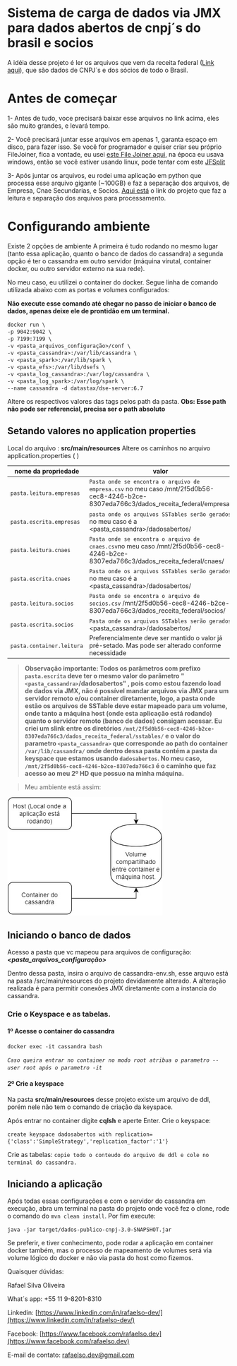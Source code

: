 # Sistema de carga de dados via JMX para dados abertos de cnpj´s do brasil e socios

A idéia desse projeto é ler os arquivos que vem da receita federal ([Link aqui](http://receita.economia.gov.br/orientacao/tributaria/cadastros/cadastro-nacional-de-pessoas-juridicas-cnpj/dados-publicos-cnpj)), que são dados de CNPJ´s e dos sócios de todo o Brasil.

# Antes de começar
1- Antes de tudo, voce precisará baixar esse arquivos no link acima, eles são muito grandes, e levará tempo.

2- Você precisará juntar esse arquivos em apenas 1, garanta espaço em disco, para fazer isso. Se você for programador e quiser criar seu próprio FileJoiner, fica a vontade, eu usei [este File Joiner aqui](https://www.igorware.com/file-joiner), na época eu usava windows, então se você estiver usando linux, pode tentar com este [JFSplit](http://jfsplit.sourceforge.net/)

3- Após juntar os arquivos, eu rodei uma aplicação em python que processa esse arquivo gigante (~100GB) e faz a separação dos arquivos, de Empresa, Cnae Secundarias, e Socios. [Aqui está](https://github.com/fabioserpa/CNPJ-full) o link do projeto que faz a leitura e separação dos arquivos para processamento.

# Configurando ambiente

Existe 2 opções de ambiente
A primeira é tudo rodando no mesmo lugar (tanto essa aplicação, quanto o banco de dados do cassandra) a segunda opção é ter o cassandra em outro servidor (máquina virutal, container docker, ou outro servidor externo na sua rede).

No meu caso, eu utilizei o container do docker. Segue linha de comando utilizada abaixo com as portas e volumes configurados:

**Não execute esse comando até chegar no passo de iniciar o banco de dados, apenas deixe ele de prontidão em um terminal.**
``` 
docker run \
-p 9042:9042 \
-p 7199:7199 \
-v <pasta_arquivos_configuração>/conf \
-v <pasta_cassandra>:/var/lib/cassandra \
-v <pasta_spark>:/var/lib/spark \
-v <pasta_efs>:/var/lib/dsefs \
-v <pasta_log_cassandra>:/var/log/cassandra \
-v <pasta_log_spark>:/var/log/spark \
--name cassandra -d datastax/dse-server:6.7
```


Altere os respectivos valores das tags pelos path da pasta.
**Obs: Esse path não pode ser referencial, precisa ser o path absoluto**

## Setando valores no application properties

Local do arquivo : **src/main/resources**
Altere os caminhos no arquivo application.properties ( )

|nome da propriedade            |valor 				          |
|-------------------------------|-----------------------------|
|`pasta.leitura.empresas`         |`Pasta onde se encontra o arquivo de empresa.csv` no meu caso /mnt/2f5d0b56-cec8-4246-b2ce-8307eda766c3/dados_receita_federal/empresa/             
|`pasta.escrita.empresas`         |`pasta onde os arquivos SSTables serão gerados` no meu caso é a <pasta_cassandra>/dadosabertos/        
|`pasta.leitura.cnaes`| `Pasta onde se encontra o arquivo de cnaes.csv`no meu caso /mnt/2f5d0b56-cec8-4246-b2ce-8307eda766c3/dados_receita_federal/cnaes/|
|`pasta.escrita.cnaes` | `Pasta onde os arquivos SSTables serão gerados` no meu caso é a <pasta_cassandra>/dadosabertos/ 
|`pasta.leitura.socios`| `Pasta onde se encontra o arquivo de socios.csv` /mnt/2f5d0b56-cec8-4246-b2ce-8307eda766c3/dados_receita_federal/socios/
|`pasta.escrita.socios`| `Pasta onde os arquivos SSTables serão gerados` <pasta_cassandra>/dadosabertos/
|`pasta.container.leitura` | Preferencialmente deve ser mantido o valor já pré-setado. Mas pode ser alterado conforme necessidade

> **Observação importante: 
Todos os parâmetros com prefixo `pasta.escrita` deve ter o mesmo valor do parâmetro "`<pasta_cassandra>`/dadosabertos" , pois como estou fazendo load de dados via JMX, não é possível mandar arquivos via JMX para um servidor remoto e/ou container diretamente, logo, a pasta onde estão os arquivos de SSTable deve estar mapeado para um volume, onde tanto a máquina host (onde esta aplicação está rodando) quanto o servidor remoto (banco de dados) consigam acessar.
Eu criei um slink entre os diretórios  `/mnt/2f5d0b56-cec8-4246-b2ce-8307eda766c3/dados_receita_federal/sstables/` e o valor do parametro `<pasta_cassandra>` que corresponde ao path do container `/var/lib/cassandra/` onde dentro dessa pasta contém a pasta da keyspace que estamos usando `dadosabertos`. 
No meu caso, `/mnt/2f5d0b56-cec8-4246-b2ce-8307eda766c3` é o caminho que faz acesso ao meu 2º HD que possuo na minha máquina.** 

>Meu ambiente está assim:

![Meu Ambiente](./src/main/resources/diagrama.jpg)

## Iniciando o banco de dados
Acesso a pasta que vc mapeou para arquivos de configuração: ***<pasta_arquivos_configuração>***

Dentro dessa pasta, insira o arquivo de cassandra-env.sh, esse arquvo está na pasta /src/main/resources do projeto devidamente alterado.
A alteração realizada é para permitir conexões JMX diretamente com a instancia do cassandra.

### Crie o Keyspace e as tabelas.
#### 1º Acesse o container do cassandra
```
docker exec -it cassandra bash
```
*`Caso queira entrar no container no modo root atribua o parametro --user root após o parametro -it`*

#### 2º Crie a keyspace
Na pasta **src/main/resources** desse projeto existe um arquivo de ddl, porém nele não tem o comando de criação da keyspace.

Após entrar no container digite **cqlsh** e aperte Enter.
Crie o keyspace:
```
create keyspace dadosabertos with replication={'class':'SimpleStrategy','replication_factor':'1'} 
```
Crie as tabelas:
`copie todo o conteudo do arquivo de ddl e cole no terminal do cassandra.`

## Iniciando a aplicação
Após todas essas configurações e com o servidor do cassandra em execução, abra um terminal na pasta do projeto onde você fez o clone,  rode o comando do `mvn clean install`.
Por fim execute:
```
java -jar target/dados-publico-cnpj-3.0-SNAPSHOT.jar
```
Se preferir, e tiver conhecimento, pode rodar a aplicação em container docker também, mas o processo de mapeamento de volumes será via volume lógico do docker e não via pasta do host como fizemos.


Quaisquer dúvidas:

Rafael Silva Oliveira

What´s app: +55 11 9-8201-8310

Linkedin: [https://www.linkedin.com/in/rafaelso-dev/](https://www.linkedin.com/in/rafaelso-dev/)

Facebook: [https://www.facebook.com/rafaelso.dev](https://www.facebook.com/rafaelso.dev)

E-mail de contato: rafaelso.dev@gmail.com
